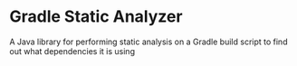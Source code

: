 # Gradle Static Analyzer

A Java library for performing static analysis on a Gradle build script to find out what dependencies it is using
